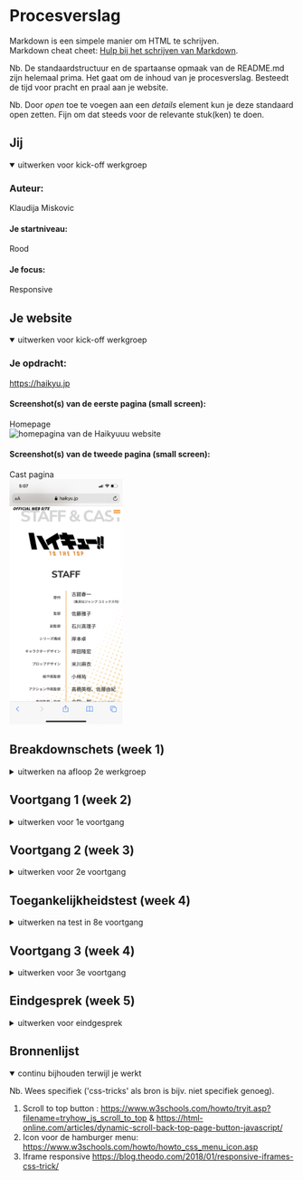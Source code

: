 # Procesverslag
Markdown is een simpele manier om HTML te schrijven.  
Markdown cheat cheet: [Hulp bij het schrijven van Markdown](https://github.com/adam-p/markdown-here/wiki/Markdown-Cheatsheet).

Nb. De standaardstructuur en de spartaanse opmaak van de README.md zijn helemaal prima. Het gaat om de inhoud van je procesverslag. Besteedt de tijd voor pracht en praal aan je website.

Nb. Door *open* toe te voegen aan een *details* element kun je deze standaard open zetten. Fijn om dat steeds voor de relevante stuk(ken) te doen.





## Jij

<details open>
<summary>uitwerken voor kick-off werkgroep</summary>

### Auteur:
Klaudija Miskovic

#### Je startniveau:
Rood

#### Je focus:
Responsive
 
</details>





## Je website

<details open>
<summary>uitwerken voor kick-off werkgroep</summary>

### Je opdracht:
https://haikyu.jp
 
#### Screenshot(s) van de eerste pagina (small screen):
Homepage  
<img src="images/IMG_0407.PNG" width="200px" alt="homepagina van de Haikyuuu website">
 
 #### Screenshot(s) van de tweede pagina (small screen):
Cast pagina   
<img src="images/IMG_0409.PNG" width="200px" alt="Cast en staff pagina">
 
 
</details>





## Breakdownschets (week 1)

<details>
<summary>uitwerken na afloop 2e werkgroep</summary>

### de hele pagina: 
<img src="images/breakdownsheet.jpg" width="200px" alt="breakdown van de hele pagina">

### NEWS: 
<img src="images/news.jpg" width="375px" alt="breakdown van een dynamisch deel-news">

### Staff en cast: 
<img src="images/staff.jpg" width="375px" alt="breakdown van de staff en cast pagina">
 
 ### Menu: 
<img src="images/breakdownsheatmenu.jpg" width="375px" alt="breakdown van de menu">

</details>





## Voortgang 1 (week 2)

<details>
<summary>uitwerken voor 1e voortgang</summary>

### Stand van zaken
Het is mij voor de voortgang gesprek gelukt om beide paginas in volle HTML en CSS te maken, en heb ik er een een beetje Javascript aan toegevoegd. Waar ik zelf het trotst op ben is hoe ik de hamburger menu heb gemaakt en de Cast & Staff pagina. 

  <img src="images/home1.png" width="150px" alt="Cast en staff pagina"> <img src="images/menu1.png" width="150px" alt="Cast en staff pagina"><img src="images/staffcast1.png" width="150px" alt="Cast en staff pagina">
 

### Agenda voor meeting
samen met je groepje opstellen

| Artinjo      | Huib          | Klaudija    | Robin        |
| ---          | ---                | ---          | ---              |
| -Navigatie, hamburger menu   |   Had op dit moment niet iets om te bespreken    | Had op dit moment niet iets om te bespreken   | -   |
| | - |  | - |
| ...         | ...                | ...          | ...              |


### Verslag van meeting
hier na afloop snel de uitkomsten van de meeting vastleggen

- De div om de class="hamburger' te vervagen door een <button.
- Om de logo een h1 plaatsen
- nog een punt
- In de table. ipv een span te gebruiken, de eerste td vervangen door een th
- De classes in de section weghalen
- Van de main IMG op de homepagina, de tekst met html schrijven ipv een foto.                                                             

</details>





## Voortgang 2 (week 3)

<details>
<summary>uitwerken voor 2e voortgang</summary>

### Stand van zaken
Eerder heb ik nog nooit met grid gewerkt, dus dit was mijn eerste keer. Het was wel even wennen en opzich snap ik de basis wel maar ik moet er meer mee oefenen om het beter te kunnen snappen. Op dit moment ben ik bezig met het responsive maken van mijn website. Als het goed is is die al wel responsive t/m een ipad (staand) formaat, maar vanaf ipad liggend formaat t/m desktop moet ik er nog mee aan de slag. 
 
 <img src="images/ipadformaatstaand.png" width="250px" alt="Cast en staff pagina">   <img src="images/ipadliggendformaat.png" width="300px" alt="Cast en staff pagina"> 


### Agenda voor meeting
samen met je groepje opstellen

| Huib    | Artinjo         | Klaudija  | student 4        |
| ---            | ---                | ---          | ---              |
| Responsive maken en mooi houden tegerlijkertijd  | Afbeeldingen met grid positioneren   | Tips voor het responsive maken voor desktop  | en dan ik dat    |
| Footer afbeelding | |  | dit wil ik zeker |
| ...            | ...                | ...          | ...              |


### Verslag van meeting
hier na afloop snel de uitkomsten van de meeting vastleggen

- Het probleem van Huis is opgelost. De afbeelding op de footer die spring eruit waardoor de pagina ook een stuk extra space van kreeg. 
- Artinjo is ook geholpen met zijn probleem.
- Voor mij is het nu duidelijk hoe ik de font-sizes zou kunnen aanpassen mbv media query.
- We kregen wat tips en tricks wat handig zijn. En een paar plug-ins voor SVC

</details>





## Toegankelijkheidstest (week 4)

<details>
<summary>uitwerken na test in 8e voortgang</summary>

### Bevindingen
Lijst met je bevindingen die in de test naar voren kwamen:

#### Screenreader
 Ik heb de screenreader op mijn telefoon getest en opzich lukte het mij wel om ermee om te gaan. Er kwamen natuurlijk wel een paar dingen naar voren wat niet echt lekker werken. Bijvoorbeeld wanneer ik op de hamburger menu druk zegt de screenreader "knop". Heel onduidelijk ook vooral als je niet weet dat het een menu is. Op de meeste linkjes zegt de screenreader 'link' en zegt het niet echt waar de link naartoe gaat. Aan het eind van mijn webiste staan er paar images dat een link zijn maar de screenreader zegt niet wat het hoort te zeggen. <img src="images/screenreader.PNG" width="150px" alt="screenshot van de homepage voor screenreader test">


 Voor de rest las het alles voor wat op het scherm stond, dus zowel de alle h1, h2, videos etc.


De menuknop kan opgelost worden door een 'alt' toe te voegen in de code. Dit geldt ook voor de image links. In het kort opschrijven in de alt waar de link naartoe leidt. 

#### Spasme/motoriek
 Zelf heb ik ook de elektrische stimulator gebruikt en snel kwam ik erachter dat het best lastig was om door je site heen te scrollen. Het scrollen ging niet zo heel smooth want ik had niet zo heel veel controle over mijn arm. Zolang de buttons wat groter waren kon ik er nog wel op klikken.

Voor het oplossen van een button probleem is het bests simpel. Door de buttons wat groter te maken, zodat er meer ruimte is om erop te kunnen klikken.

#### Low contrast
 Voor de low contrast heb ik het voor zowel mijn desktop versie als mijn mobiele versie getest omdat er wat verschillen zitten op de inertface. Voor desktop viel de footer niet zo op, met name wit tekst op een oranje achtegrond. De H2 van de twitter section (de username alleen om precies te zijn) is wel te zien maar niet goed te lezen.

  <img src="images/h2twittersection.png" width="400px" alt="screenshot h2 twitter section"> 

 
 Nou voor de mobiele versie viel de menu button niet zo heel erg op. In de table was weer hetelfde probleem als in de footer, wit op oranje is niet zo goed te lezen. 

Voor de footer en de table probleem, kan het opgelost worden door de achtergrond wat lichter te maken en de tekst wat donkerder, of gewoon de tekst een donkere leur geven. Voor de H2 van de twitter section kan dit opgelost worden door er een weight toe te voegen en een wat donkere kleur. 
 Een oplossing voor de menubutton kan zijn is door het een wat donkere kleur te geven, zodat het wat mee opvalt.
 

#### Peripheral field loss 
 Ook hier heb ik voor zowel mobiel als desktop getest. Hier kwam uit dat het nog wel te lezen en te zien was zolang je maar goed concetreert op wat op het scherm staat. Zodra je er even snel langs kijkt, kan je al niet zog goed lezen wat er precies staat. Dankzij de zwarte tekst op een wit achtergrond was dit wel goed te lezen. Maar hoe kleiner de tekst is hoe moeilijker het ook was om het te kunnen lezen. 

 Dit kan makkelijk opgelost worden door de font-size groter te maken van de bodytekst. 
 
 #### Kleurenblind 
Het testen met de kleuren blind bril ging best wel goed, alles was wel prima te zien op zowel desktop als mobiele scherm.
 
 <img src="images/kleurenblindtest.PNG" width="100px" alt="foto van tijdens de test"> 


</details>





## Voortgang 3 (week 4)

<details>
<summary>uitwerken voor 3e voortgang</summary>

### Stand van zaken
Ik heb laatste paar dagen niet veel tijd gehad om aan mijn website te kunnen werken vanwege het andere vak. Maar wat ik nog moet doen is niet zo heel lastig en heb ik wel zo gepiept. Het is alleen het verder uitwerken voor de responsive en als er nog tijd is om de verbeter punten van de Toegankelijkheidstest toe te passen.
 



### Agenda voor meeting
samen met je groepje opstellen

| Huib     | Klaudija         | Artinjo    | student 4        |
| ---            | ---                | ---          | ---              |
| Heeft geen specifieke vragen  | kijken of de svg code wel klopt. Of dat het misschien op een andere manier kan.            | Articles onder elkaar zetten op een pagina.   | en dan ik dat    |
| - | Welke scherm groottes voor responsive | - | dit wil ik zeker |
| ...            | ...                | ...          | ...              |


### Verslag van meeting
hier na afloop snel de uitkomsten van de meeting vastleggen

- De svg code klopt als het goed is wel. 
- De responsive van schermen is duidelijk voor mij. 


</details>





## Eindgesprek (week 5)

<details>
<summary>uitwerken voor eindgesprek</summary>

### Stand van zaken
hier dit ging goed & dit was lastig (neem ook screenshots op van delen van je website en code)

### Screenshot(s)

hier screenshot(s) van je eindresultaat

</details>





## Bronnenlijst

<details open>
<summary>continu bijhouden terwijl je werkt</summary>

Nb. Wees specifiek ('css-tricks' als bron is bijv. niet specifiek genoeg).

1. Scroll to top button : https://www.w3schools.com/howto/tryit.asp?filename=tryhow_js_scroll_to_top & https://html-online.com/articles/dynamic-scroll-back-top-page-button-javascript/ 
2. Icon voor de hamburger menu: https://www.w3schools.com/howto/howto_css_menu_icon.asp
3. Iframe responsive https://blog.theodo.com/2018/01/responsive-iframes-css-trick/

</details>
